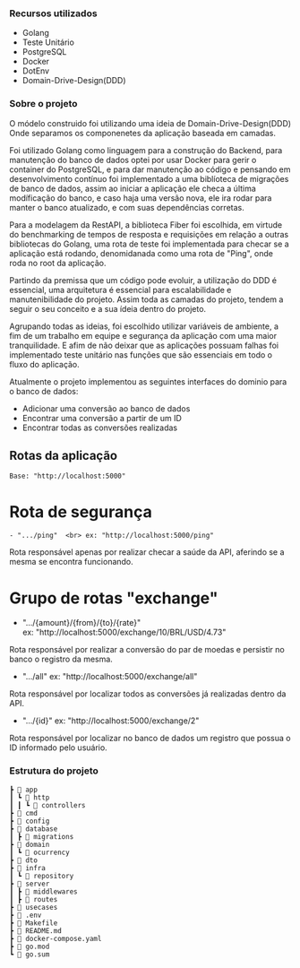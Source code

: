 ### Recursos utilizados

- Golang
- Teste Unitário
- PostgreSQL
- Docker
- DotEnv
- Domain-Drive-Design(DDD)

### Sobre o projeto

O módelo construido foi utilizando uma ideia de Domain-Drive-Design(DDD)
Onde separamos os componenetes da aplicação baseada em camadas.

Foi utilizado Golang como linguagem para a construção do Backend, para manutenção
do banco de dados optei por usar Docker para gerir o container do PostgreSQL, e
para dar manutenção ao código e pensando em desenvolvimento contínuo foi implementado
a uma biblíoteca de migrações de banco de dados, assim ao iniciar a aplicação ele checa
a última modíficação do banco, e caso haja uma versão nova, ele ira rodar para manter o
banco atualizado, e com suas dependências corretas.

Para a modelagem da RestAPI, a biblioteca Fiber foi escolhida, em virtude do benchmarking
de tempos de resposta e requisições em relação a outras bibliotecas do Golang, uma rota
de teste foi implementada para checar se a aplicação está rodando, denomidanada como uma
rota de "Ping", onde roda no root da aplicação.

Partindo da premissa que um código pode evoluir, a utilização do DDD é essencial,
uma arquitetura é essencial para escalabilidade e manutenibilidade do projeto.
Assim toda as camadas do projeto, tendem a seguir o seu conceito e a sua ídeia dentro do projeto.

Agrupando todas as ideias, foi escolhido utilizar variáveis de ambiente, a fim de um trabalho em equipe
e segurança da aplicação com uma maior tranquilidade. E afim de não deixar que as aplicações possuam falhas
foi implementado teste unitário nas funções que são essenciais em todo o fluxo do aplicação.

Atualmente o projeto implementou as seguintes interfaces do dominio para o banco de dados:

- Adicionar uma conversão ao banco de dados
- Encontrar uma conversão a partir de um ID
- Encontrar todas as conversões realizadas

## Rotas da aplicação

    Base: "http://localhost:5000"

# Rota de segurança
```
- ".../ping"  <br> ex: "http://localhost:5000/ping"
  ```

Rota responsável apenas por realizar checar a saúde da API, aferindo se a mesma se encontra funcionando.

# Grupo de rotas "exchange"
  - ".../{amount}/{from}/{to}/{rate}"  
    ex: "http://localhost:5000/exchange/10/BRL/USD/4.73"

Rota responsável por realizar a conversão do par de moedas e persistir no banco o registro da mesma.

- ".../all"
  ex: "http://localhost:5000/exchange/all"

Rota responsável por localizar todos as conversões já realizadas dentro da API.

- ".../{id}"
  ex: "http://localhost:5000/exchange/2"

Rota responsável por localizar no banco de dados um registro que possua o ID informado pelo usuário.

### Estrutura do projeto

```
┣ 📂 app
┃ ┗ 📂 http
┃ ┃ ┗ 📂 controllers
┣ 📂 cmd
┣ 📂 config
┣ 📂 database
┃ ┣ 📂 migrations
┣ 📂 domain
┃ ┗ 📂 ocurrency
┣ 📂 dto
┣ 📂 infra
┃ ┗ 📂 repository
┣ 📂 server
┃ ┣ 📂 middlewares
┃ ┣ 📂 routes
┣ 📂 usecases
┣ 📜 .env
┣ 📜 Makefile
┣ 📜 README.md
┣ 📜 docker-compose.yaml
┣ 📜 go.mod
┗ 📜 go.sum
```
